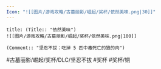 ```yaml
---
Icon: "![[图片/游戏攻略/古墓丽影/崛起/奖杯/依然美味.png|30]]"
---
```

```ad-common-bronze-trophy
title: (Title:: "依然美味")
![[图片/游戏攻略/古墓丽影/崛起/奖杯/依然美味.png|100]]

(Comment:: "坚忍不拔：吃掉 5 匹中毒死亡的狼的肉")
```

#古墓丽影/崛起/奖杯/DLC/坚忍不拔 #奖杯 #奖杯/铜

